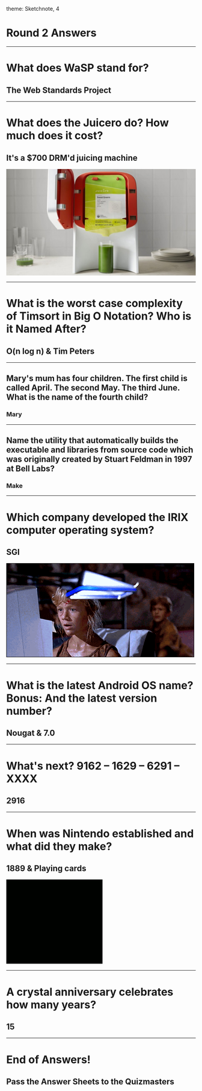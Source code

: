 theme: Sketchnote, 4

# Round 2 Answers

---

# What does WaSP stand for?

## The Web Standards Project

---

# What does the Juicero do? How much does it cost?

## It's a $700 DRM'd juicing machine
![](juicero.jpg)

---

# What is the worst case complexity of Timsort in Big O Notation? Who is it Named After?

## O(n log n) & Tim Peters

---

## Mary's mum has four children. The first child is called April. The second May. The third June. What is the name of the fourth child?

### Mary

---

## Name the utility that automatically builds the executable and libraries from source code which was originally created by Stuart Feldman in 1997 at Bell Labs?

### Make

---

# Which company developed the IRIX computer operating system?

## SGI
![](sgi.gif)

---

# What is the latest Android OS name? Bonus: And the latest version number?

## Nougat & 7.0

---

# What's next? 9162 – 1629 – 6291 – XXXX

## 2916

---

# When was Nintendo established and what did they make?

## 1889 & Playing cards
![](marioworld.gif)

---

# A crystal anniversary celebrates how many years?

## 15



---

# End of Answers!

## Pass the Answer Sheets to the Quizmasters

